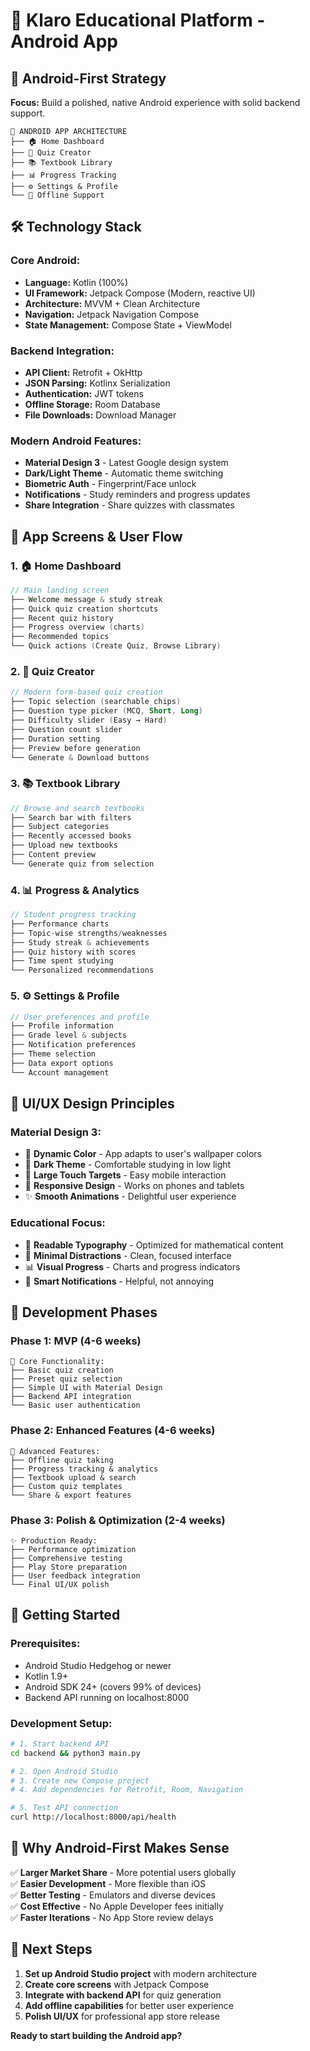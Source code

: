 # 📱 Klaro Educational Platform - Android App

## 🎯 Android-First Strategy

**Focus:** Build a polished, native Android experience with solid backend support.

```
📱 ANDROID APP ARCHITECTURE
├── 🏠 Home Dashboard
├── 🎯 Quiz Creator
├── 📚 Textbook Library  
├── 📊 Progress Tracking
├── ⚙️ Settings & Profile
└── 🔄 Offline Support
```

## 🛠️ Technology Stack

### **Core Android:**
- **Language:** Kotlin (100%)
- **UI Framework:** Jetpack Compose (Modern, reactive UI)
- **Architecture:** MVVM + Clean Architecture
- **Navigation:** Jetpack Navigation Compose
- **State Management:** Compose State + ViewModel

### **Backend Integration:**
- **API Client:** Retrofit + OkHttp
- **JSON Parsing:** Kotlinx Serialization
- **Authentication:** JWT tokens
- **Offline Storage:** Room Database
- **File Downloads:** Download Manager

### **Modern Android Features:**
- **Material Design 3** - Latest Google design system
- **Dark/Light Theme** - Automatic theme switching
- **Biometric Auth** - Fingerprint/Face unlock
- **Notifications** - Study reminders and progress updates
- **Share Integration** - Share quizzes with classmates

## 📱 App Screens & User Flow

### **1. 🏠 Home Dashboard**
```kotlin
// Main landing screen
├── Welcome message & study streak
├── Quick quiz creation shortcuts
├── Recent quiz history
├── Progress overview (charts)
├── Recommended topics
└── Quick actions (Create Quiz, Browse Library)
```

### **2. 🎯 Quiz Creator**
```kotlin
// Modern form-based quiz creation
├── Topic selection (searchable chips)
├── Question type picker (MCQ, Short, Long)
├── Difficulty slider (Easy → Hard)
├── Question count slider
├── Duration setting
├── Preview before generation
└── Generate & Download buttons
```

### **3. 📚 Textbook Library**
```kotlin
// Browse and search textbooks
├── Search bar with filters
├── Subject categories
├── Recently accessed books
├── Upload new textbooks
├── Content preview
└── Generate quiz from selection
```

### **4. 📊 Progress & Analytics**
```kotlin
// Student progress tracking
├── Performance charts
├── Topic-wise strengths/weaknesses
├── Study streak & achievements
├── Quiz history with scores
├── Time spent studying
└── Personalized recommendations
```

### **5. ⚙️ Settings & Profile**
```kotlin
// User preferences and profile
├── Profile information
├── Grade level & subjects
├── Notification preferences
├── Theme selection
├── Data export options
└── Account management
```

## 🎨 UI/UX Design Principles

### **Material Design 3:**
- 🎨 **Dynamic Color** - App adapts to user's wallpaper colors
- 🌙 **Dark Theme** - Comfortable studying in low light
- 🔘 **Large Touch Targets** - Easy mobile interaction
- 📱 **Responsive Design** - Works on phones and tablets
- ✨ **Smooth Animations** - Delightful user experience

### **Educational Focus:**
- 📖 **Readable Typography** - Optimized for mathematical content
- 🎯 **Minimal Distractions** - Clean, focused interface
- 📊 **Visual Progress** - Charts and progress indicators
- 🔔 **Smart Notifications** - Helpful, not annoying

## 🔄 Development Phases

### **Phase 1: MVP (4-6 weeks)**
```
🎯 Core Functionality:
├── Basic quiz creation
├── Preset quiz selection  
├── Simple UI with Material Design
├── Backend API integration
└── Basic user authentication
```

### **Phase 2: Enhanced Features (4-6 weeks)**
```
📱 Advanced Features:
├── Offline quiz taking
├── Progress tracking & analytics
├── Textbook upload & search
├── Custom quiz templates
└── Share & export features
```

### **Phase 3: Polish & Optimization (2-4 weeks)**
```
✨ Production Ready:
├── Performance optimization
├── Comprehensive testing
├── Play Store preparation
├── User feedback integration
└── Final UI/UX polish
```

## 🚀 Getting Started

### **Prerequisites:**
- Android Studio Hedgehog or newer
- Kotlin 1.9+
- Android SDK 24+ (covers 99% of devices)
- Backend API running on localhost:8000

### **Development Setup:**
```bash
# 1. Start backend API
cd backend && python3 main.py

# 2. Open Android Studio
# 3. Create new Compose project
# 4. Add dependencies for Retrofit, Room, Navigation

# 5. Test API connection
curl http://localhost:8000/api/health
```

## 🎯 Why Android-First Makes Sense

✅ **Larger Market Share** - More potential users globally  
✅ **Easier Development** - More flexible than iOS  
✅ **Better Testing** - Emulators and diverse devices  
✅ **Cost Effective** - No Apple Developer fees initially  
✅ **Faster Iterations** - No App Store review delays  

## 📱 Next Steps

1. **Set up Android Studio project** with modern architecture
2. **Create core screens** with Jetpack Compose
3. **Integrate with backend API** for quiz generation
4. **Add offline capabilities** for better user experience
5. **Polish UI/UX** for professional app store release

**Ready to start building the Android app?**
